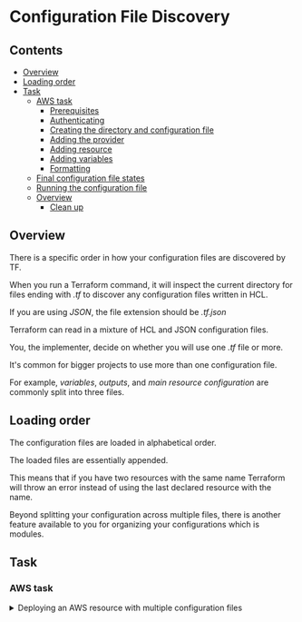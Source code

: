 # Configuration File Discovery

<!--TOC_START-->
## Contents
- [Overview](#overview)
- [Loading order](#loading-order)
- [Task](#task)
	- [AWS task](#aws-task)
		- [Prerequisites](#prerequisites)
		- [Authenticating](#authenticating)
		- [Creating the directory and configuration file](#creating-the-directory-and-configuration-file)
		- [Adding the provider](#adding-the-provider)
		- [Adding resource](#adding-resource)
		- [Adding variables](#adding-variables)
		- [Formatting](#formatting)
	- [Final configuration file states](#final-configuration-file-states)
	- [Running the configuration file](#running-the-configuration-file)
	- [Overview](#overview-1)
		- [Clean up](#clean-up)

<!--TOC_END-->
## Overview

There is a specific order in how your configuration files are discovered by TF. 

When you run a Terraform command, it will inspect the current directory for files ending with *.tf* to discover any configuration files written in HCL.

If you are using *JSON*, the file extension should be *.tf.json* 

Terraform can read in a mixture of HCL and JSON configuration files. 

You, the implementer, decide on whether you will use one *.tf* file or more. 

It's common for bigger projects to use more than one configuration file.

For example, *variables*, *outputs*, and *main resource configuration* are commonly split into three files.

## Loading order

The configuration files are loaded in alphabetical order. 

The loaded files are essentially appended. 

This means that if you have two resources with the same name Terraform will throw an error instead of using the last declared resource with the name. 

Beyond splitting your configuration across multiple files, there is another feature available to you for organizing your configurations which is modules.

## Task

### AWS task

<details>

<summary>Deploying an AWS resource with multiple configuration files</summary>

#### Prerequisites

1. Have **aws cli** installed
    2. You can install it by running the following python command, keep in mind you need to have python installed:
    `pip install awscli`
3. Know your AWS `access` and `secret` keys

#### Authenticating

First let's authenticate with aws so that terraform could execute the configuration file, run the following command:
`aws configure`
You will be asked to provide the following things:
* **AWS Access Key ID** this is where you would need to provide your *access* key
* **AWS Secret Access Key ID** this is the *secret* key
* **Default region name** would be **eu-west-2**
You might get asked additionally to specify what formatting you want to use, enter **json**.

#### Creating the directory and configuration file

For the next step create a new folder, you can pick any name for it but a suggested one would be `configuration_file_discovery`.

Within the newly created folder, create a new file called `main.tf`.

#### Adding the provider

Now paste the following contents into the `main.tf` file:
```hcl
provider "aws" {
	region = "eu-west-2"
}
``` 
You may have noticed that there is only the region declared and no `access_key` or `secret_key` declared, this is done on purpose. 

We're doing it in this way so that when you will be uploading these configuration files to GitHub you wouldn't accidentally expose them.

#### Adding resource

Paste the following below the variable in the `main.tf` file:
```hcl
resource "aws_instance" "example" {
	ami = var.ami
	instance_type = var.type
}
```

In this resource block we're specifying what amazon machine image to use for the operating system, it's value is held by **ami** argument where the value is received by making a reference to **var**, it allows us to get a specific variables value by referring to it's name. 

In this case when we want to use the value of the **ami** variable we need to make a reference to it like this: `var.ami`.

The second argument is **instance_type** which specifies which machine configuration to use, it will determine how many vCPU's will be assigned as well as the amount of RAM. 

Similarly in order to get the value of the variable we need to make a reference to it like this: `var.type`.

#### Adding variables

Create a new file called `variables.tf` in the `example_3` directory.

Paste the following into the `variables.tf` file:

```hcl
variable "ami" {
  description = "machine image"
  default     = "ami-f976839e"
}

variable "type" {
  default = "t2.micro"
}
```

#### Formatting

Format the configuration files by running the command:
```bash
terraform fmt
```

### Final configuration file states

Let's check that you have configuration files ready.

`main.tf` configuration file should look like this:

```hcl
provider "aws" {
  region     = "eu-west-2"
}

resource "aws_instance" "example" {
  ami           = var.ami
  instance_type = var.type
}
```

`variables.tf` configuration file should look like this:

```hcl
variable "ami" {
  description = "machine image"
  default     = "ami-f976839e"
}

variable "type" {
  default = "t2.micro"
}
```

If the configuration files are like this, continue with the task. 

If the configuration files you have are different, update them to match them.

### Running the configuration file

Next, open a the terminal in the directory where the configuration files are.

First let's execute the following command to get the plugins for AWS:

`terraform init`

Next let's execute to see what changes will be made:

`terraform plan`

Lastly let's create the resource by executing:

`terraform apply`

Once terraform will give you a prompt about the successful operation in the *AWS console* under *Compute* and then *EC2* check that the resource has been created. 

Make sure that you are within the correct region, otherwise you won't be able to see the resource.

### Overview

In this task you used two configuration files to deploy a resource in AWS.

You may have noticed that there was no need in making a reference to the variables configuration file in order to get the variables value.

This is because terraform appends configuration files and the variables would end up in the same scope.

#### Clean up

To delete the created resource run the following command in the terminal, make sure that the terminal is in the directory where `main.tf` is located:
`terraform destroy` 

Check in the *AWS console* under *Compute* and then *EC2* check that the resource has been deleted.

Make sure that you are within the correct region, otherwise you won't be able to see the resource.

</details>
